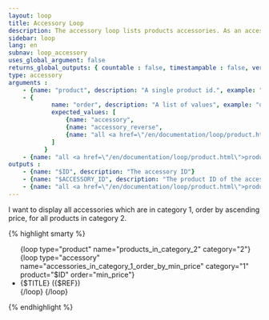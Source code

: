 ```yaml
---
layout: loop
title: Accessory Loop
description: The accessory loop lists products accessories. As an accessory is itself a product, this loop behaves like a product loop. Therefore you can use all <a href="/en/documentation/loop/product.html">product loop</a> arguments and outputs.
sidebar: loop
lang: en
subnav: loop_accessory
uses_global_argument: false
returns_global_outputs: { countable : false, timestampable : false, versionable : false }
type: accessory
arguments :
    - {name: "product", description: "A single product id.", example: "product=\"2\"", mandatory: "true"}
    - {
            name: "order", description: "A list of values", example: "order=\"accessory,max_price\"", default: "accessory",
            expected_values: [
                {name: "accessory",                                                                 description: "manual accessory order"},
                {name: "accessory_reverse",                                                         description: "reverse manual accessory order"},
                {name: "all <a href=\"/en/documentation/loop/product.html\">product loop</a> orders",  description: ""}
            ]
          }
    - {name: "all <a href=\"/en/documentation/loop/product.html\">product loop</a> arguments", example: "order=\"min_price\", max_price=\"100\""}
outputs :
    - {name: "$ID", description: "The accessory ID"}
    - {name: "$ACCESSORY_ID", description: "The product ID of the accessory"}
    - {name: "all <a href=\"/en/documentation/loop/product.html\">product loop</a> outputs, except ID, which is the accessory ID"}
---
```


<div class="description large-12">
    I want to display all accessories which are in category 1, order by ascending price, for all products in category 2.
</div>

<div class="code large-12">

{% highlight smarty %}

<ul>
{loop type="product" name="products_in_category_2" category="2"}
    {loop type="accessory" name="accessories_in_category_1_order_by_min_price" category="1" product="$ID" order="min_price"}
        <li>{$TITLE} ({$REF})</li>
    {/loop}
{/loop}
</ul>

{% endhighlight %}

</div>&nbsp;